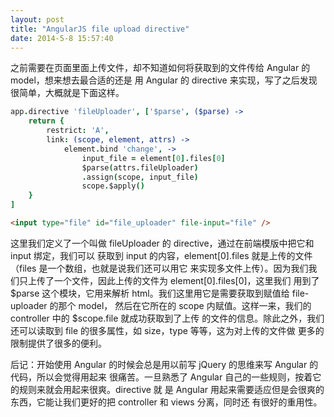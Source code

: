```yaml
---
layout: post
title: "AngularJS file upload directive"
date: 2014-5-8 15:57:40
---
```

之前需要在页面里面上传文件，却不知道如何将获取到的文件传给 Angular 的 model，想来想去最合适的还是
用 Angular 的 directive 来实现，写了之后发现很简单，大概就是下面这样。

```coffeescript
app.directive 'fileUploader', ['$parse', ($parse) ->
    return {
        restrict: 'A',
        link: (scope, element, attrs) ->
            element.bind 'change', ->
                input_file = element[0].files[0]
                $parse(attrs.fileUploader)
                .assign(scope, input_file)
                scope.$apply()
    }
]
```

```html
<input type="file" id="file_uploader" file-input="file" />
```

这里我们定义了一个叫做 fileUploader 的 directive，通过在前端模版中把它和 input 绑定，我们可以
获取到 input 的内容，element[0].files 就是上传的文件（files 是一个数组，也就是说我们还可以用它
来实现多文件上传）。因为我们我们只上传了一个文件，因此上传的文件为 element[0].files[0]，这里我们
用到了 $parse 这个模块，它用来解析 html。我们这里用它是需要获取到赋值给 file-uploader 的那个 model，
然后在它所在的 scope 内赋值。这样一来，我们的 controller 中的 $scope.file 就成功获取到了上传
的文件的信息。除此之外，我们还可以读取到 file 的很多属性，如 size，type 等等，这为对上传的文件做
更多的限制提供了很多的便利。

后记：开始使用 Angular 的时候会总是用以前写 jQuery 的思维来写 Angular 的代码，所以会觉得用起来
很痛苦。一旦熟悉了 Angular 自己的一些规则，按着它的规则来就会用起来很爽。directive 就
是 Angular 用起来需要适应但是会很爽的东西，它能让我们更好的把 controller 和 views 分离，同时还
有很好的重用性。
